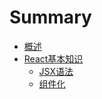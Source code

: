 # Summary

* [概述](README.md)
* [React基本知识](chapter1.md)
  * [JSX语法](chapter1/jsx.md)
  * [组件化](chapter1/component.md)

